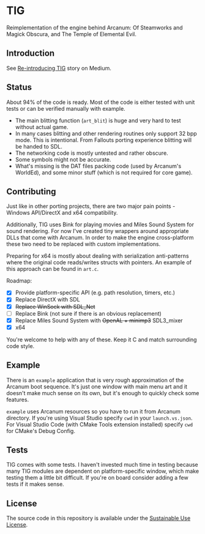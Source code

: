 # TIG

Reimplementation of the engine behind Arcanum: Of Steamworks and Magick Obscura, and The Temple of Elemental Evil.

## Introduction

See [Re-introducing TIG](https://medium.com/@alex.batalov/re-introducing-tig-0b1e4da8e656) story on Medium.

## Status

About 94% of the code is ready. Most of the code is either tested with unit tests or can be verified manually with example.

- The main blitting function (`art_blit`) is huge and very hard to test without actual game.
- In many cases blitting and other rendering routines only support 32 bpp mode. This is intentional. From Fallouts porting experience blitting will be handed to SDL.
- The networking code is mostly untested and rather obscure.
- Some symbols might not be accurate.
- What's missing is the DAT files packing code (used by Arcanum's WorldEd), and some minor stuff (which is not required for core game).

## Contributing

Just like in other porting projects, there are two major pain points - Windows API/DirectX and x64 compatibility.

Additionally, TIG uses Bink for playing movies and Miles Sound System for sound rendering. For now I've created tiny wrappers around appropriate DLLs that come with Arcanum. In order to make the engine cross-platform these two need to be replaced with custom implementations.

Preparing for x64 is mostly about dealing with serialization anti-patterns where the original code reads/writes structs with pointers. An example of this approach can be found in `art.c`.

Roadmap:
 - [x] Provide platform-specific API (e.g. path resolution, timers, etc.)
 - [x] Replace DirectX with SDL
 - [x] ~~Replace WinSock with SDL_Net~~
 - [ ] Replace Bink (not sure if there is an obvious replacement)
 - [x] Replace Miles Sound System with ~~OpenAL + minimp3~~ SDL3_mixer
 - [x] x64

You're welcome to help with any of these. Keep it C and match surrounding code style.

## Example

There is an `example` application that is very rough approximation of the Arcanum boot sequence. It's just one window with main menu art and it doesn't make much sense on its own, but it's enough to quickly check some features.

`example` uses Arcanum resources so you have to run it from Arcanum directory. If you're using Visual Studio specify `cwd` in your `launch.vs.json`. For Visual Studio Code (with CMake Tools extension installed) specify `cwd` for CMake's Debug Config.

## Tests

TIG comes with some tests. I haven't invested much time in testing because many TIG modules are dependent on platform-specific window, which make testing them a little bit difficult. If you're on board consider adding a few tests if it makes sense.

## License

The source code in this repository is available under the [Sustainable Use License](LICENSE.md).
